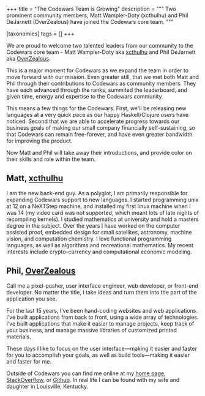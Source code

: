 +++
title = "The Codewars Team is Growing"
description = """
Two prominent community members, Matt Wampler-Doty (xcthulhu) and Phil DeJarnett (OverZealous) have joined the Codewars core team.
"""

[taxonomies]
tags = []
+++

We are proud to welcome two talented leaders from our community to the Codewars core team - Matt Wampler-Doty  aka [xcthulhu](http://codewars.com/users/xcthulhu) and Phil DeJarnett aka [OverZealous](http://codewars.com/users/OverZealous). 

This is a major moment for Codewars as we expand the team in order to move forward with our mission. Even greater still, that we met both Matt and Phil through their contributions to Codewars as community members. They have each advanced through the ranks, summited the leaderboard, and given time, energy and expertise to the Codewars community. 

This means a few things for the Codewars. First, we'll be releasing new languages at a very quick pace as our happy Haskell/Clojure users have noticed. Second that we are able to accelerate progress towards our business goals of making our small company financially self-sustaining, so that Codewars can remain free-forever, and have even greater bandwidth for improving the product. 

Now Matt and Phil will take away their introductions, and provide color on their skills and role within the team.

## Matt, [xcthulhu](http://codewars.com/users/xcthulhu)

I am the new back-end guy.  As a polyglot, I am primarily responsible for expanding Codewars support to new languages.  I started programming unix at 12 on a NeXTStep machine, and installed my first linux machine when I was 14 (my video card was not supported, which meant lots of late nights of recompiling kernels).  I studied mathematics at university and hold a masters degree in the subject.  Over the years I have worked on the computer assisted proof, embedded design for small satellites, astronomy, machine vision, and computation chemistry.  I love functional programming languages, as well as algorithms and recreational mathematics.  My recent interests include crypto-currency and computational economic modeling.


## Phil, [OverZealous](http://codewars.com/users/OverZealous)

Call me a pixel-pusher, user interface engineer, web developer, or front-end developer.  No matter the title, I take ideas and turn them into the part of the application you see.

For the last 15 years, I’ve been hand-coding websites and web applications.  I’ve built applications from back to front, using a wide array of technologies.  I’ve built applications that make it easier to manage projects, keep track of your business, and manage massive libraries of customized printed materials.

These days I like to focus on the user interface—making it easier and faster for you to accomplish your goals, as well as build tools—making it easier and faster for me.

Outside of Codewars you can find me online at my [home page](http://www.overzealous.com), [StackOverflow](http://stackoverflow.com/users/145185/overzealous), or [Github](https://github.com/OverZealous/). In real life I can be found with my wife and daughter in Louisville, Kentucky.
